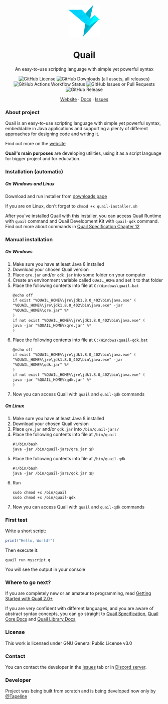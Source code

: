 <div align="center" style="margin-top: 40px;">
<a href="https://github.com/Quail-Language/quail">
<img src="images/quail.png" alt="Logo" width="100" height="100">
</a>

<h1 align="center">Quail</h1>

<p align="center">
An easy-to-use scripting language with simple yet powerful syntax
<br>

![GitHub License](https://img.shields.io/github/license/Quail-Language/quail)
![GitHub Downloads (all assets, all releases)](https://img.shields.io/github/downloads/Quail-Language/quail/total)
![GitHub Actions Workflow Status](https://img.shields.io/github/actions/workflow/status/Quail-Language/quail/main.yml)
![GitHub Issues or Pull Requests](https://img.shields.io/github/issues/Quail-Language/quail)
![GitHub Release](https://img.shields.io/github/v/release/Quail-Language/quail)

<a href="https://quail-language.github.io/">Website</a>
·
<a href="https://quail-language.github.io/docs">Docs</a>
·
<a href="https://github.com/Quail-Language/quail/issues">Issues</a>
</p>
</div>

### About project
Quail is an easy-to-use scripting language with simple yet powerful syntax, embeddable in Java applications and supporting a plenty of different approaches for designing code and writing it.

Find out more on the [website](https://quail-language.github.io/)

**Quail's main purposes** are developing utilities, using it as a 
script language for bigger project and for education. 

### Installation (automatic)

##### On Windows and Linux
Download and run installer from [downloads page](https://quail-language.github.io/download)

If you are on Linux, don't forget to `chmod +x quail-installer.sh`

After you've installed Quail with this installer,
you can access Quail Runtime with `quail` command and Quail Development
Kit with `quail-qdk` command. Find out more about commands in 
[Quail Specification Chapter 12](https://quail-language.github.io/docs/spec/chapter12.html)

### Manual installation

##### On Windows
1. Make sure you have at least Java 8 installed
2. Download your chosen Quail version
3. Place `qre.jar` and/or `qdk.jar` into some folder on your computer
4. Create an environment variable called `QUAIL_HOME` and set it to that folder
5. Place the following contents into file at `C:\Windows\quail.bat`
    ```
    @echo off
    if exist "%QUAIL_HOME%\jre\jdk1.8.0_402\bin\java.exe" (
    "%QUAIL_HOME%\jre\jdk1.8.0_402\bin\java.exe" -jar "%QUAIL_HOME%\qre.jar" %*
    )
    if not exist "%QUAIL_HOME%\jre\jdk1.8.0_402\bin\java.exe" (
    java -jar "%QUAIL_HOME%\qre.jar" %*
    )
    ```
6. Place the following contents into file at `C:\Windows\quail-qdk.bat`
    ```
    @echo off
    if exist "%QUAIL_HOME%\jre\jdk1.8.0_402\bin\java.exe" (
    "%QUAIL_HOME%\jre\jdk1.8.0_402\bin\java.exe" -jar "%QUAIL_HOME%\qdk.jar" %*
    )
    if not exist "%QUAIL_HOME%\jre\jdk1.8.0_402\bin\java.exe" (
    java -jar "%QUAIL_HOME%\qdk.jar" %*
    )
    ```
7. Now you can access Quail with `quail` and `quail-qdk` commands

##### On Linux
1. Make sure you have at least Java 8 installed
2. Download your chosen Quail version
3. Place `qre.jar` and/or `qdk.jar` into `/bin/quail-jars/`
4. Place the following contents into file at `/bin/quail`
    ```
    #!/bin/bash
    java -jar /bin/quail-jars/qre.jar $@
    ```
5. Place the following contents into file at `/bin/quail-qdk`
    ```
    #!/bin/bash
    java -jar /bin/quail-jars/qdk.jar $@
    ```
6. Run
    ```
    sudo chmod +x /bin/quail
    sudo chmod +x /bin/quail-qdk
    ```
7. Now you can access Quail with `quail` and `quail-qdk` commands

### First test
Write a short script:
```lua
print("Hello, World!")
```

Then execute it:
```
quail run myscript.q
```

You will see the output in your console

### Where to go next?

If you are completely new or an amateur to programming, read
[Getting Started with Quail 2.0+](https://github.com/Quail-Language/quail/wiki/Getting-Started-with-Quail-v2.0)

If you are very confident with different languages, and you are aware
of abstract syntax concepts, you can go straight to 
[Quail Specification](https://quail-language.github.io/docs/spec/),
[Quail Core Docs](https://quail-language.github.io/docs/core/) and
[Quail Library Docs](https://quail-language.github.io/docs/libs/)

### License

This work is licensed under GNU General Public License v3.0

### Contact

You can contact the developer in the 
[Issues](https://github.com/Quail-Language/quail/issues) tab or in
[Discord server](https://discord.gg/8smQAa8whM).

### Developer
Project was being built from scratch and is being developed now 
only by [@Tapeline](https://www.github.com/Tapeline)
